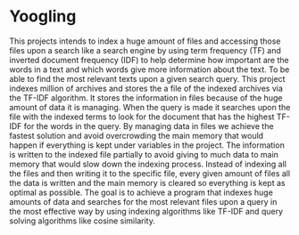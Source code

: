 # Yoogling
This projects intends to index a huge amount of files and accessing those files upon a search like a search engine by using term frequency (TF) and inverted document frequency (IDF) to help determine how important are the words in a text and which words give more information about the text. To be able to find the most relevant texts upon a given search query. This project indexes million of archives and stores the a file of the indexed archives via the TF-IDF algorithm. It stores the information in files because of the huge amount of data it is managing. When the query is made it searches upon the file with the indexed terms to look for the document that has the highest TF-IDF for the words in the query. By managing data in files we achieve the fastest solution and avoid overcrowding the main memory that would happen if everything is kept under variables in the project. The information is written to the indexed file partially to avoid giving to much data to main memory that would slow down the indexing process. Instead of indexing all the files and then writing it to the specific file, every given amount of files all the data is written and the main memory is cleared so everything is kept as optimal as possible. The goal is to achieve a program that indexes huge amounts of data and searches for the most relevant files upon a query in the most effective way by using indexing algorithms like TF-IDF and query solving algorithms like cosine similarity.
